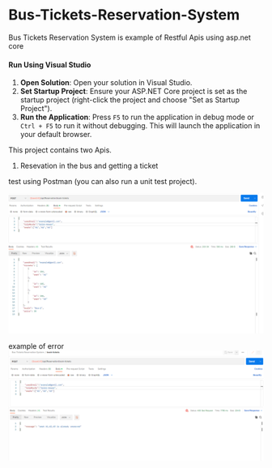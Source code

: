 # Bus-Tickets-Reservation-System

Bus Tickets Reservation System is example of Restful Apis using asp.net core  

#### **Run Using Visual Studio**

1. **Open Solution**: Open your solution in Visual Studio.
2. **Set Startup Project**: Ensure your ASP.NET Core project is set as the startup project (right-click the project and choose "Set as Startup Project").
3. **Run the Application**: Press `F5` to run the application in debug mode or `Ctrl + F5` to run it without debugging. This will launch the application in your default browser.

This project contains two Apis.

1. Resevation in the bus and getting a ticket

test using Postman (you can also run a unit test project).

![](images\BookTickets.png)

example of error 
![](images\BookTickets-error.png)
